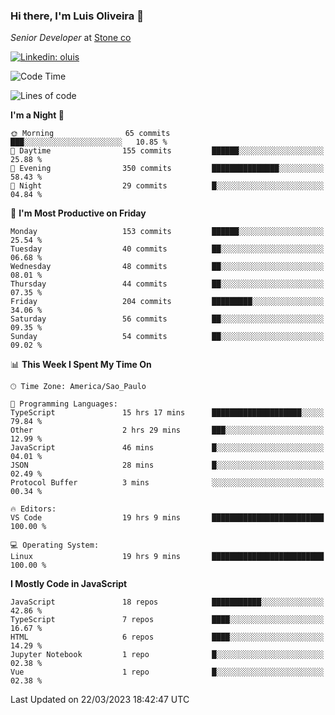 ### Hi there, I'm Luis Oliveira 👋
*Senior Developer* at [Stone co](https://www.stone.com.br)  

[![Linkedin: oluis](https://img.shields.io/badge/-ooluis-blue?style=flat-square&logo=Linkedin&logoColor=white&link=https://www.linkedin.com/in/ooluis)](https://www.linkedin.com/in/ooluis/)

<!--START_SECTION:waka-->
![Code Time](http://img.shields.io/badge/Code%20Time-2%2C928%20hrs%206%20mins-blue)

![Lines of code](https://img.shields.io/badge/From%20Hello%20World%20I%27ve%20Written-342.1%20thousand%20lines%20of%20code-blue)

**I'm a Night 🦉** 

```text
🌞 Morning                65 commits          ███░░░░░░░░░░░░░░░░░░░░░░   10.85 % 
🌆 Daytime                155 commits         ██████░░░░░░░░░░░░░░░░░░░   25.88 % 
🌃 Evening                350 commits         ███████████████░░░░░░░░░░   58.43 % 
🌙 Night                  29 commits          █░░░░░░░░░░░░░░░░░░░░░░░░   04.84 % 
```
📅 **I'm Most Productive on Friday** 

```text
Monday                   153 commits         ██████░░░░░░░░░░░░░░░░░░░   25.54 % 
Tuesday                  40 commits          ██░░░░░░░░░░░░░░░░░░░░░░░   06.68 % 
Wednesday                48 commits          ██░░░░░░░░░░░░░░░░░░░░░░░   08.01 % 
Thursday                 44 commits          ██░░░░░░░░░░░░░░░░░░░░░░░   07.35 % 
Friday                   204 commits         █████████░░░░░░░░░░░░░░░░   34.06 % 
Saturday                 56 commits          ██░░░░░░░░░░░░░░░░░░░░░░░   09.35 % 
Sunday                   54 commits          ██░░░░░░░░░░░░░░░░░░░░░░░   09.02 % 
```


📊 **This Week I Spent My Time On** 

```text
🕑︎ Time Zone: America/Sao_Paulo

💬 Programming Languages: 
TypeScript               15 hrs 17 mins      ████████████████████░░░░░   79.84 % 
Other                    2 hrs 29 mins       ███░░░░░░░░░░░░░░░░░░░░░░   12.99 % 
JavaScript               46 mins             █░░░░░░░░░░░░░░░░░░░░░░░░   04.01 % 
JSON                     28 mins             █░░░░░░░░░░░░░░░░░░░░░░░░   02.49 % 
Protocol Buffer          3 mins              ░░░░░░░░░░░░░░░░░░░░░░░░░   00.34 % 

🔥 Editors: 
VS Code                  19 hrs 9 mins       █████████████████████████   100.00 % 

💻 Operating System: 
Linux                    19 hrs 9 mins       █████████████████████████   100.00 % 
```

**I Mostly Code in JavaScript** 

```text
JavaScript               18 repos            ███████████░░░░░░░░░░░░░░   42.86 % 
TypeScript               7 repos             ████░░░░░░░░░░░░░░░░░░░░░   16.67 % 
HTML                     6 repos             ████░░░░░░░░░░░░░░░░░░░░░   14.29 % 
Jupyter Notebook         1 repo              █░░░░░░░░░░░░░░░░░░░░░░░░   02.38 % 
Vue                      1 repo              █░░░░░░░░░░░░░░░░░░░░░░░░   02.38 % 
```




 Last Updated on 22/03/2023 18:42:47 UTC
<!--END_SECTION:waka-->
